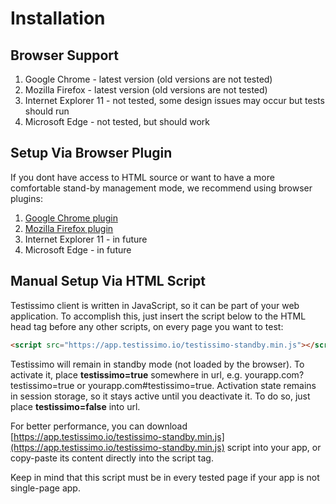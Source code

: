 # Installation

## Browser Support
1. Google Chrome - latest version (old versions are not tested)
2. Mozilla Firefox - latest version (old versions are not tested)
3. Internet Explorer 11 - not tested, some design issues may occur but tests should run
4. Microsoft Edge - not tested, but should work

## Setup Via Browser Plugin
If you dont have access to HTML source or want to have a more comfortable stand-by management mode, we recommend using browser plugins:

1. [Google Chrome plugin](https://chrome.google.com/webstore/detail/testissimo/kbndfdpfemdihkbgpaggicjhmfaeeobh?hl=en )
2. [Mozilla Firefox plugin](https://www.dropbox.com/s/x80m0fzcprgplau/testissimo-0.2.8-an%2Bfx.xpi?dl=1)
3. Internet Explorer 11 - in future
4. Microsoft Edge - in future

## Manual Setup Via HTML Script
Testissimo client is written in JavaScript, so it can be part of your web application. To accomplish this, just insert the script below to the HTML head tag before any other scripts, on every page you want to test:

```html
<script src="https://app.testissimo.io/testissimo-standby.min.js"></script>
```

Testissimo will remain in standby mode (not loaded by the browser). To activate it, place **testissimo=true** somewhere in url, e.g. yourapp.com?testissimo=true or yourapp.com#testissimo=true. 
Activation state remains in session storage, so it stays active until you deactivate it. To do so, just place **testissimo=false** into url.

For better performance, you can download [https://app.testissimo.io/testissimo-standby.min.js](https://app.testissimo.io/testissimo-standby.min.js) script into your app, or copy-paste its content directly into the script tag.

Keep in mind that this script must be in every tested page if your app is not single-page app.
